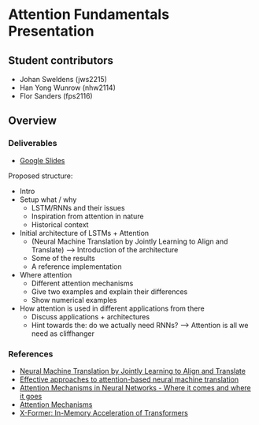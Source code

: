 # Attention Fundamentals Presentation

## Student contributors

- Johan Sweldens (jws2215)
- Han Yong Wunrow (nhw2114)
- Flor Sanders (fps2116)

## Overview

### Deliverables

- [Google Slides](https://docs.google.com/presentation/d/1BYBrl97vI80U-ev5vOuPhOiUbdNGUhI78vQQFHBIT0U/edit?usp=sharing)

Proposed structure:

- Intro
- Setup what / why
  - LSTM/RNNs and their issues
  - Inspiration from attention in nature
  - Historical context
- Initial architecture of LSTMs + Attention
  - (Neural Machine Translation by Jointly Learning to Align and Translate) --> Introduction of the architecture
  - Some of the results
  - A reference implementation
- Where attention
  - Different attention mechanisms
  - Give two examples and explain their differences
  - Show numerical examples
- How attention is used in different applications from there
  - Discuss applications + architectures
  - Hint towards the: do we actually need RNNs?
    --> Attention is all we need as cliffhanger

### References

- [Neural Machine Translation by Jointly Learning to Align and Translate](https://arxiv.org/abs/1409.0473)
- [Effective approaches to attention-based neural machine translation](https://arxiv.org/abs/1508.04025)
- [Attention Mechanisms in Neural Networks - Where it comes and where it goes](https://arxiv.org/abs/2204.13154)
- [Attention Mechanisms](https://paperswithcode.com/methods/category/attention-mechanisms-1)
- [X-Former: In-Memory Acceleration of Transformers](https://ieeexplore.ieee.org/abstract/document/10155455)
